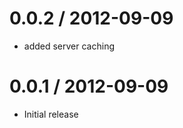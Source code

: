 
0.0.2 / 2012-09-09
==================

* added server caching

0.0.1 / 2012-09-09
==================

* Initial release
